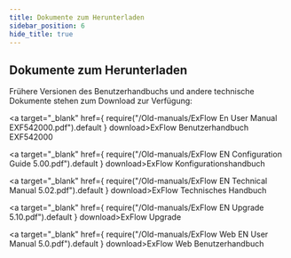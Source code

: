 ```yaml
---
title: Dokumente zum Herunterladen
sidebar_position: 6
hide_title: true
---
```

## Dokumente zum Herunterladen  

Frühere Versionen des Benutzerhandbuchs und andere technische Dokumente stehen zum Download zur Verfügung:

<a target="_blank" href={ require("/Old-manuals/ExFlow En User Manual EXF542000.pdf").default } download>ExFlow Benutzerhandbuch EXF542000</a><br/>

<a target="_blank" href={ require("/Old-manuals/ExFlow EN Configuration Guide 5.00.pdf").default } download>ExFlow Konfigurationshandbuch</a><br/>

<a target="_blank" href={ require("/Old-manuals/ExFlow EN Technical Manual 5.02.pdf").default } download>ExFlow Technisches Handbuch</a><br/>

<a target="_blank" href={ require("/Old-manuals/ExFlow EN Upgrade 5.10.pdf").default } download>ExFlow Upgrade</a><br/>

<a target="_blank" href={ require("/Old-manuals/ExFlow Web EN User Manual 5.0.pdf").default } download>ExFlow Web Benutzerhandbuch</a><br/>
